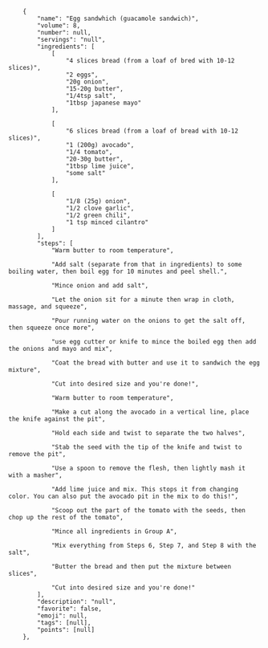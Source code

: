         {
            "name": "Egg sandwhich (guacamole sandwich)",
            "volume": 8,
            "number": null,
            "servings": "null",
            "ingredients": [
                [
                    "4 slices bread (from a loaf of bred with 10-12 slices)",
                    "2 eggs",
                    "20g onion",
                    "15-20g butter",
                    "1/4tsp salt",
                    "1tbsp japanese mayo"
                ],

                [
                    "6 slices bread (from a loaf of bread with 10-12 slices)",
                    "1 (200g) avocado",
                    "1/4 tomato",
                    "20-30g butter",
                    "1tbsp lime juice",
                    "some salt"
                ],

                [
                    "1/8 (25g) onion",
                    "1/2 clove garlic",
                    "1/2 green chili",
                    "1 tsp minced cilantro"
                ]
            ],
            "steps": [
                "Warm butter to room temperature",

                "Add salt (separate from that in ingredients) to some boiling water, then boil egg for 10 minutes and peel shell.",

                "Mince onion and add salt",

                "Let the onion sit for a minute then wrap in cloth, massage, and squeeze",

                "Pour running water on the onions to get the salt off, then squeeze once more",

                "use egg cutter or knife to mince the boiled egg then add the onions and mayo and mix",

                "Coat the bread with butter and use it to sandwich the egg mixture",

                "Cut into desired size and you're done!",

                "Warm butter to room temperature",

                "Make a cut along the avocado in a vertical line, place the knife against the pit",

                "Hold each side and twist to separate the two halves",

                "Stab the seed with the tip of the knife and twist to remove the pit",

                "Use a spoon to remove the flesh, then lightly mash it with a masher",

                "Add lime juice and mix. This stops it from changing color. You can also put the avocado pit in the mix to do this!",

                "Scoop out the part of the tomato with the seeds, then chop up the rest of the tomato",

                "Mince all ingredients in Group A",

                "Mix everything from Steps 6, Step 7, and Step 8 with the salt",

                "Butter the bread and then put the mixture between slices",

                "Cut into desired size and you're done!"
            ],
            "description": "null",
            "favorite": false,
            "emoji": null,
            "tags": [null],
            "points": [null]
        },
